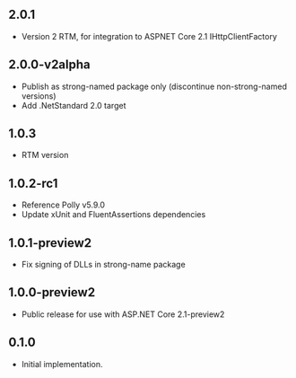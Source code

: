 ## 2.0.1
- Version 2 RTM, for integration to ASPNET Core 2.1 IHttpClientFactory

## 2.0.0-v2alpha
- Publish as strong-named package only (discontinue non-strong-named versions)
- Add .NetStandard 2.0 target

## 1.0.3
- RTM version

## 1.0.2-rc1
- Reference Polly v5.9.0
- Update xUnit and FluentAssertions dependencies

## 1.0.1-preview2
- Fix signing of DLLs in strong-name package

## 1.0.0-preview2

- Public release for use with ASP.NET Core 2.1-preview2

## 0.1.0

- Initial implementation.